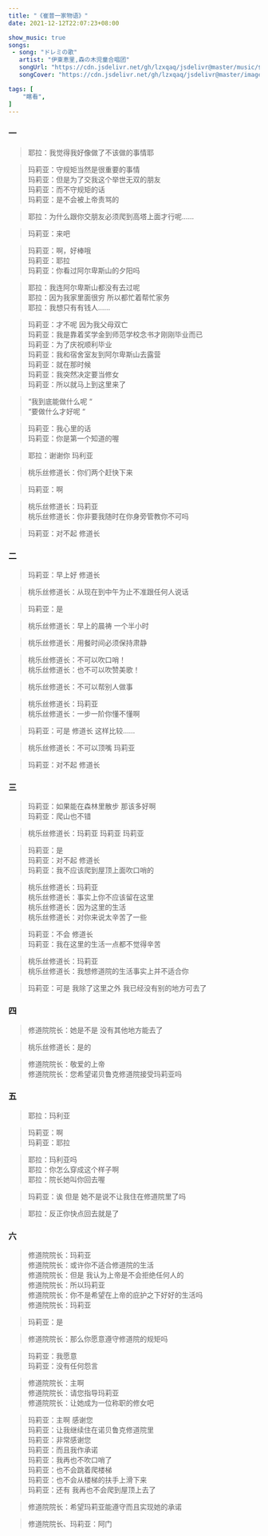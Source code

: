 ```yaml
---
title: "《崔普一家物语》"
date: 2021-12-12T22:07:23+08:00

show_music: true
songs:
 - song: "ドレミの歌"
   artist: "伊東恵里,森の木児童合唱团"
   songUrl: "https://cdn.jsdelivr.net/gh/lzxqaq/jsdelivr@master/music/伊東恵里,森の木児童合唱团 - ドレミの歌.mp3"
   songCover: "https://cdn.jsdelivr.net/gh/lzxqaq/jsdelivr@master/image/music/世界名作劇場.jpg"

tags: [
    "瞎看",
]
--- 
```

### 一

> 耶拉：我觉得我好像做了不该做的事情耶  

> 玛莉亚：守规矩当然是很重要的事情  
> 玛莉亚：但是为了交我这个举世无双的朋友  
> 玛莉亚：而不守规矩的话  
> 玛莉亚：是不会被上帝责骂的  

> 耶拉：为什么跟你交朋友必须爬到高塔上面才行呢……  
 
> 玛莉亚：来吧

> 玛莉亚：啊，好棒哦   
> 玛莉亚：耶拉   
> 玛莉亚：你看过阿尔卑斯山的夕阳吗  

> 耶拉：我连阿尔卑斯山都没有去过呢  
> 耶拉：因为我家里面很穷 所以都忙着帮忙家务  
> 耶拉：我想只有有钱人……  

> 玛莉亚：才不呢 因为我父母双亡   
> 玛莉亚：我是靠着奖学金到师范学校念书才刚刚毕业而已  
> 玛莉亚：为了庆祝顺利毕业  
> 玛莉亚：我和宿舍室友到阿尔卑斯山去露营  
> 玛莉亚：就在那时候  
> 玛莉亚：我突然决定要当修女  
> 玛莉亚：所以就马上到这里来了  

> “我到底能做什么呢  “  
> “要做什么才好呢  “  

> 玛莉亚：我心里的话    
> 玛莉亚：你是第一个知道的喔    

> 耶拉：谢谢你 玛利亚  

> 桃乐丝修道长：你们两个赶快下来

> 玛莉亚：啊

> 桃乐丝修道长：玛莉亚  
> 桃乐丝修道长：你非要我随时在你身旁管教你不可吗  

> 玛莉亚：对不起 修道长

### 二

> 玛莉亚：早上好 修道长

> 桃乐丝修道长：从现在到中午为止不准跟任何人说话

> 玛莉亚：是

> 桃乐丝修道长：早上的晨祷 一个半小时

> 桃乐丝修道长：用餐时间必须保持肃静

> 桃乐丝修道长：不可以吹口哨！  
> 桃乐丝修道长：也不可以吹赞美歌！

> 桃乐丝修道长：不可以帮别人做事

> 桃乐丝修道长：玛莉亚  
> 桃乐丝修道长：一步一阶你懂不懂啊  

> 玛莉亚：可是 修道长 这样比较……

> 桃乐丝修道长：不可以顶嘴 玛莉亚

> 玛莉亚：对不起 修道长

### 三

> 玛莉亚：如果能在森林里散步 那该多好啊  
> 玛莉亚：爬山也不错  

> 桃乐丝修道长：玛莉亚 玛莉亚 玛莉亚

> 玛莉亚：是  
> 玛莉亚：对不起 修道长  
> 玛莉亚：我不应该爬到屋顶上面吹口哨的  

> 桃乐丝修道长：玛莉亚  
> 桃乐丝修道长：事实上你不应该留在这里  
> 桃乐丝修道长：因为这里的生活  
> 桃乐丝修道长：对你来说太辛苦了一些  

> 玛莉亚：不会 修道长  
> 玛莉亚：我在这里的生活一点都不觉得辛苦  

> 桃乐丝修道长：玛莉亚  
> 桃乐丝修道长：我想修道院的生活事实上并不适合你  

> 玛莉亚：可是 我除了这里之外 我已经没有别的地方可去了

### 四

> 修道院院长：她是不是 没有其他地方能去了

> 桃乐丝修道长：是的

> 修道院院长：敬爱的上帝  
> 修道院院长：您希望诺贝鲁克修道院接受玛莉亚吗  

### 五

> 耶拉：玛利亚   

> 玛莉亚：啊  
> 玛莉亚：耶拉  

> 耶拉：玛利亚吗   
> 耶拉：你怎么穿成这个样子啊  
> 耶拉：院长她叫你回去喔  

> 玛莉亚：诶 但是 她不是说不让我住在修道院里了吗

> 耶拉：反正你快点回去就是了 

### 六

> 修道院院长：玛莉亚  
> 修道院院长：或许你不适合修道院的生活  
> 修道院院长：但是 我认为上帝是不会拒绝任何人的  
> 修道院院长：所以玛莉亚  
> 修道院院长：你不是希望在上帝的庇护之下好好的生活吗  
> 修道院院长：玛莉亚  

> 玛莉亚：是

> 修道院院长：那么你愿意遵守修道院的规矩吗  

> 玛莉亚：我愿意  
> 玛莉亚：没有任何怨言  

> 修道院院长：主啊  
> 修道院院长：请您指导玛莉亚  
> 修道院院长：让她成为一位称职的修女吧  

> 玛莉亚：主啊 感谢您  
> 玛莉亚：让我继续住在诺贝鲁克修道院里  
> 玛莉亚：非常感谢您  
> 玛莉亚：而且我作承诺  
> 玛莉亚：我再也不吹口哨了  
> 玛莉亚：也不会跳着爬楼梯  
> 玛莉亚：也不会从楼梯的扶手上滑下来  
> 玛莉亚：还有 我再也不会爬到屋顶上去了  

> 修道院院长：希望玛莉亚能遵守而且实现她的承诺   

> 修道院院长、玛莉亚：阿门




















